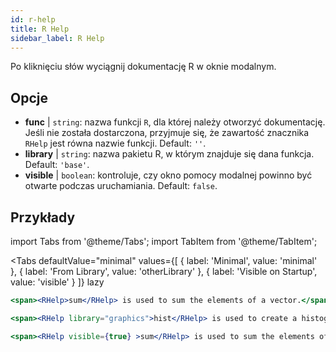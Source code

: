 ```yaml
---
id: r-help
title: R Help
sidebar_label: R Help
---
```


Po kliknięciu słów wyciągnij dokumentację R w oknie modalnym.

## Opcje

* __func__ | `string`: nazwa funkcji `R`, dla której należy otworzyć dokumentację. Jeśli nie została dostarczona, przyjmuje się, że zawartość znacznika `RHelp` jest równa nazwie funkcji. Default: `''`.
* __library__ | `string`: nazwa pakietu R, w którym znajduje się dana funkcja. Default: `'base'`.
* __visible__ | `boolean`: kontroluje, czy okno pomocy modalnej powinno być otwarte podczas uruchamiania. Default: `false`.


## Przykłady

import Tabs from '@theme/Tabs';
import TabItem from '@theme/TabItem';

<Tabs
    defaultValue="minimal"
    values={[
        { label: 'Minimal', value: 'minimal' },
        { label: 'From Library', value: 'otherLibrary' },
        { label: 'Visible on Startup', value: 'visible' }
    ]}
    lazy
>

<TabItem value="minimal" >

```jsx live
<span><RHelp>sum</RHelp> is used to sum the elements of a vector.</span>
```

</TabItem>

<TabItem value="otherLibrary" >

```jsx live
<span><RHelp library="graphics">hist</RHelp> is used to create a histogram.</span>
```

</TabItem>

<TabItem value="visible" >

```jsx live
<span><RHelp visible={true} >sum</RHelp> is used to sum the elements of a vector.</span>
```

</TabItem>

</Tabs>
